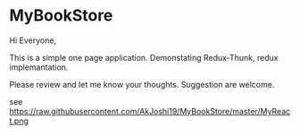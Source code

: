 # MyBookStore

Hi Everyone,

This is a simple one page application.
Demonstating Redux-Thunk, redux implemantation.

Please review and let me know your thoughts.
Suggestion are welcome.

see <https://raw.githubusercontent.com/AkJoshi19/MyBookStore/master/MyReact.png>
